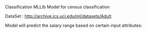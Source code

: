 Classification MLLIb Model for census classification


DataSet :  http://archive.ics.uci.edu/ml/datasets/Adult 

Model will predict the salary range based on certain input attributes:




